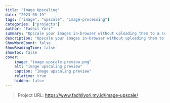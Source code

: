 ```yaml
---
title: "Image Upscaling"
date: "2023-08-19"
tags: ["image", "upscale", "image-processing"]
categories: ["projects"]
author: "Fadhil Yori"
summary: "Upscale your images in-browser without uploading them to a server. Quick, secure, and totally free."
description: "Upscale your images in-browser without uploading them to a server. Quick, secure, and totally free."
ShowWordCount: false
ShowReadingTime: false
showToc: false
cover:
    image: "image-upscale-preview.png"
    alt: "image upscaling preview"
    caption: "Image upscaling preview"
    relative: true
    hidden: false
---
```


> Project URL: https://www.fadhilyori.my.id/image-upscale/

